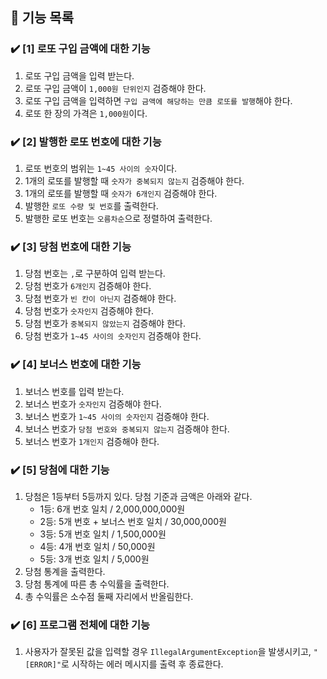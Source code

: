 ## 🚀 기능 목록

### ✔️ [1] 로또 구입 금액에 대한 기능

1. 로또 구입 금액을 입력 받는다.
2. 로또 구입 금액이 `1,000원 단위인지` 검증해야 한다.
3. 로또 구입 금액을 입력하면 `구입 금액에 해당하는 만큼 로또를 발행`해야 한다.
4. 로또 한 장의 가격은 `1,000원`이다.

### ✔️ [2] 발행한 로또 번호에 대한 기능

1. 로또 번호의 범위는 `1~45 사이의 숫자`이다.
2. 1개의 로또를 발행할 때 `숫자가 중복되지 않는지` 검증해야 한다.
3. 1개의 로또를 발행할 때 `숫자가 6개인지` 검증해야 한다.
4. 발행한 `로또 수량 및 번호`를 출력한다.
5. 발행한 로또 번호는 `오름차순`으로 정렬하여 출력한다.

### ✔️ [3] 당첨 번호에 대한 기능

1. 당첨 번호는 `,`로 구분하여 입력 받는다.
2. 당첨 번호가 `6개인지` 검증해야 한다.
3. 당첨 번호가 `빈 칸이 아닌지` 검증해야 한다.
4. 당첨 번호가 `숫자인지` 검증해야 한다.
5. 당첨 번호가 `중복되지 않았는지` 검증해야 한다.
6. 당첨 번호가 `1~45 사이의 숫자인지` 검증해야 한다.

### ✔️ [4] 보너스 번호에 대한 기능

1. 보너스 번호를 입력 받는다.
2. 보너스 번호가 `숫자인지` 검증해야 한다.
3. 보너스 번호가 `1~45 사이의 숫자인지` 검증해야 한다.
4. 보너스 번호가 `당첨 번호와 중복되지 않는지` 검증해야 한다.
5. 보너스 번호가 `1개인지` 검증해야 한다.

### ✔️ [5] 당첨에 대한 기능

1. 당첨은 1등부터 5등까지 있다. 당첨 기준과 금액은 아래와 같다.
   - 1등: 6개 번호 일치 / 2,000,000,000원
   - 2등: 5개 번호 + 보너스 번호 일치 / 30,000,000원
   - 3등: 5개 번호 일치 / 1,500,000원
   - 4등: 4개 번호 일치 / 50,000원
   - 5등: 3개 번호 일치 / 5,000원
2. 당첨 통계을 출력한다.
3. 당첨 통계에 따른 총 수익률을 출력한다.
4. 총 수익률은 소수점 둘째 자리에서 반올림한다.

### ✔️ [6] 프로그램 전체에 대한 기능

1. 사용자가 잘못된 값을 입력할 경우 `IllegalArgumentException`을 발생시키고, `"[ERROR]"`로 시작하는 에러 메시지를 출력 후 종료한다.
